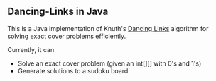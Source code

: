 ## Dancing-Links in Java

This is a Java implementation of Knuth's [Dancing Links](www-cs-faculty.stanford.edu/~uno/papers/dancing.ps.gz) algorithm for solving exact cover problems efficiently.

Currently, it can

* Solve an exact cover problem (given an int[][] with 0's and 1's)
* Generate solutions to a sudoku board

